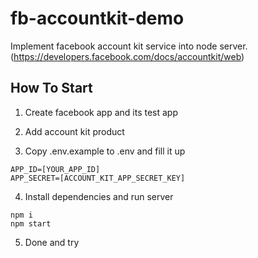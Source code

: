 # fb-accountkit-demo
Implement facebook account kit service into node server. (https://developers.facebook.com/docs/accountkit/web)

## How To Start

1) Create facebook app and its test app

2) Add account kit product

3) Copy .env.example to .env and fill it up

```
APP_ID=[YOUR_APP_ID]
APP_SECRET=[ACCOUNT_KIT_APP_SECRET_KEY]
```

4) Install dependencies and run server

```
npm i
npm start
```

5) Done and try
